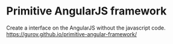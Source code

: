 # Primitive AngularJS framework
Create a interface on the AngularJS without the javascript code.
https://gurov.github.io/primitive-angular-framework/